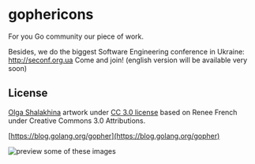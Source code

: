 # gophericons

For you Go community our piece of work.

Besides, we do the biggest Software Engineering conference in Ukraine: http://seconf.org.ua Come and join! (english version will be available very soon)

## License

[Olga Shalakhina](https://www.facebook.com/olga.shalakhina) artwork under [CC 3.0 license](http://creativecommons.org/licenses/by/3.0/) based on Renee French under Creative Commons 3.0 Attributions.

[https://blog.golang.org/gopher](https://blog.golang.org/gopher)

![preview some of these images](preview.jpg)

